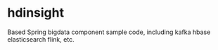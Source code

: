 # hdinsight
Based Spring bigdata component sample code, including kafka hbase elasticsearch flink, etc.
